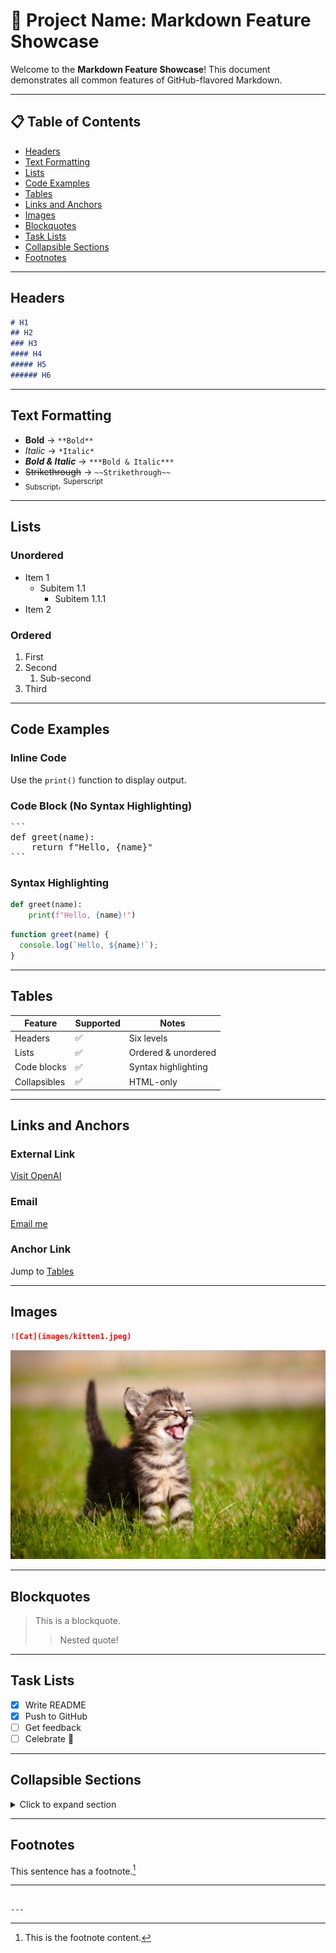 # 🧰 Project Name: Markdown Feature Showcase

Welcome to the **Markdown Feature Showcase**! This document demonstrates all common features of GitHub-flavored Markdown.

---

## 📋 Table of Contents

- [Headers](#headers)
- [Text Formatting](#text-formatting)
- [Lists](#lists)
- [Code Examples](#code-examples)
- [Tables](#tables)
- [Links and Anchors](#links-and-anchors)
- [Images](#images)
- [Blockquotes](#blockquotes)
- [Task Lists](#task-lists)
- [Collapsible Sections](#collapsible-sections)
- [Footnotes](#footnotes)

---
## Headers

```markdown
# H1
## H2
### H3
#### H4
##### H5
###### H6
```

---
## Text Formatting

- **Bold** → `**Bold**`
- *Italic* → `*Italic*`
- ***Bold & Italic*** → `***Bold & Italic***`
- ~~Strikethrough~~ → `~~Strikethrough~~`
- <sub>Subscript</sub>, <sup>Superscript</sup>

---

## Lists

### Unordered

- Item 1
  - Subitem 1.1
    - Subitem 1.1.1
- Item 2

### Ordered

1. First
2. Second
   1. Sub-second
3. Third

---

## Code Examples

### Inline Code

Use the `print()` function to display output.

### Code Block (No Syntax Highlighting)

<pre>
```
def greet(name):
    return f"Hello, {name}"
```
</pre>

### Syntax Highlighting

```python
def greet(name):
    print(f"Hello, {name}!")
```

```javascript
function greet(name) {
  console.log(`Hello, ${name}!`);
}
```

---

## Tables

| Feature       | Supported | Notes                |
|---------------|-----------|----------------------|
| Headers       | ✅        | Six levels           |
| Lists         | ✅        | Ordered & unordered  |
| Code blocks   | ✅        | Syntax highlighting  |
| Collapsibles  | ✅        | HTML-only            |

---

## Links and Anchors

### External Link

[Visit OpenAI](https://www.openai.com)

### Email

[Email me](mailto:someone@example.com)

### Anchor Link

Jump to [Tables](#tables)

---

## Images

```markdown
![Cat](images/kitten1.jpeg)
```

![Cat](images/kitten1.jpeg)

---

## Blockquotes

> This is a blockquote.
> 
> > Nested quote!

---

## Task Lists

- [x] Write README
- [x] Push to GitHub
- [ ] Get feedback
- [ ] Celebrate 🎉

---

## Collapsible Sections

<details>
  <summary>Click to expand section</summary>

  ### This is a hidden section

  You can put **anything** here:

  - Code blocks
  - Images
  - More Markdown
  - Even nested collapsibles!

</details>

---

## Footnotes

This sentence has a footnote.[^1]

[^1]: This is the footnote content.

---
```

---
